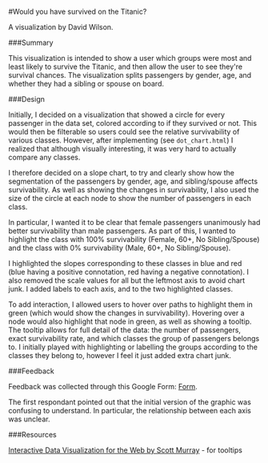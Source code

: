#Would you have survived on the Titanic? 

A visualization by David Wilson. 

###Summary

<!-- Summary - in no more than 4 sentences, briefly introduce your data visualization and add any context that can help readers understand it -->

This visualization is intended to show a user which groups were most and least likely to survive the Titanic, and then allow the user to see they're survival chances. The visualization splits passengers by gender, age, and whether they had a sibling or spouse on board. 


###Design

<!-- Design - explain any design choices you made including changes to the visualization after collecting feedback -->

Initially, I decided on a visualization that showed a circle for every passenger in the data set, colored according to if they survived or not. This would then be filterable so users could see the relative survivability of various classes. However, after implementing (see `dot_chart.html`) I realized that although visually interesting, it was very hard to actually compare any classes.

I therefore decided on a slope chart, to try and clearly show how the segmentation of the passengers by gender, age, and sibling/spouse affects survivability. As well as showing the changes in survivability, I also used the size of the circle at each node to show the number of passengers in each class.

In particular, I wanted it to be clear that female passengers unanimously had better survivability than male passengers. As part of this, I wanted to highlight the class with 100% survivability (Female, 60+, No Sibling/Spouse) and the class with 0% survivability (Male, 60+, No Sibling/Spouse).

I highlighted the slopes corresponding to these classes in blue and red (blue having a positive connotation, red having a negative connotation). I also removed the scale values for all but the leftmost axis to avoid chart junk. I added labels to each axis, and to the two highlighted classes.

To add interaction, I allowed users to hover over paths to highlight them in green (which would show the changes in survivability). Hovering over a node would also highlight that node in green, as well as showing a tooltip. The tooltip allows for full detail of the data: the number of passengers, exact survivability rate, and which classes the group of passengers belongs to. I initially played with highlighting or labelling the groups according to the classes they belong to, however I feel it just added extra chart junk.


###Feedback

<!-- Feedback - include all feedback you received from others on your visualization from the first sketch to the final visualization-->

Feedback was collected through this Google Form: [Form](https://docs.google.com/forms/d/1JM7kqiOV1nOZzfnkoC2_QB4Nkv0dSJ73jujjesDxdFs/viewform?usp=send_form). 

The first respondant pointed out that the initial version of the graphic was confusing to understand. In particular, the relationship between each axis was unclear.

###Resources

<!-- Resources - list any sources you consulted to create your visualization -->

[Interactive Data Visualization for the Web by Scott Murray](http://chimera.labs.oreilly.com/books/1230000000345) - for tooltips

